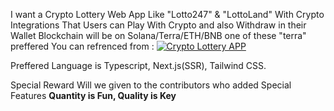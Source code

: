 I want a Crypto Lottery Web App Like "Lotto247" & "LottoLand" 
With Crypto Integrations That Users can Play With Crypto and also Withdraw in their Wallet 
Blockchain will be on Solana/Terra/ETH/BNB one of these "terra" preffered
You can refrenced from :
[![Crypto Lottery APP](https://i.ytimg.com/an_webp/oNlhptQmChc/mqdefault_6s.webp?du=3000&sqp=CJjz5ZkG&rs=AOn4CLB7XHGAiZmIn9x5hh-m42UvNLgJ_Q)](https://www.youtube.com/watch?v=oNlhptQmChc&t=50s "Crypto Lottery APP")

Preffered Language is Typescript, Next.js(SSR), Tailwind CSS.

Special Reward Will we given to the contributors who added Special Features
**Quantity is Fun, Quality is Key**
